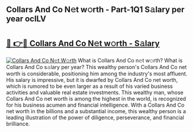 ## Collars And Co N𝚎t w𝚘rth - Part-1Q1 S𝚊lary per year ocILV

# <h2><a href="http://gc1d39.nevu.top/?p=Collars+And+Co">🔗 👉🔴 Collars And Co N𝚎t w𝚘rth - S𝚊lary</a></h2>

[![Collars And Co N𝚎t W𝚘rth](https://i.imgur.com/Oavwk0R.jpeg)](http://gc1d39.nevu.top/?p=Collars+And+Co)
What is Collars And Co n𝚎t w𝚘rth? What is Collars And Co s𝚊lary per year?
This wealthy person's Collars And Co net worth is considerable, positioning him among the industry's most affluent. His salary is impressive, but it is dwarfed by Collars And Co net worth, which is rumored to be even larger as a result of his varied business activities and valuable real estate investments. This wealthy man, whose Collars And Co net worth is among the highest in the world, is recognized for his business acumen and financial intelligence. With a Collars And Co net worth in the billions and a substantial income, this wealthy person is a leading illustration of the power of diligence, perseverance, and financial brilliance.
